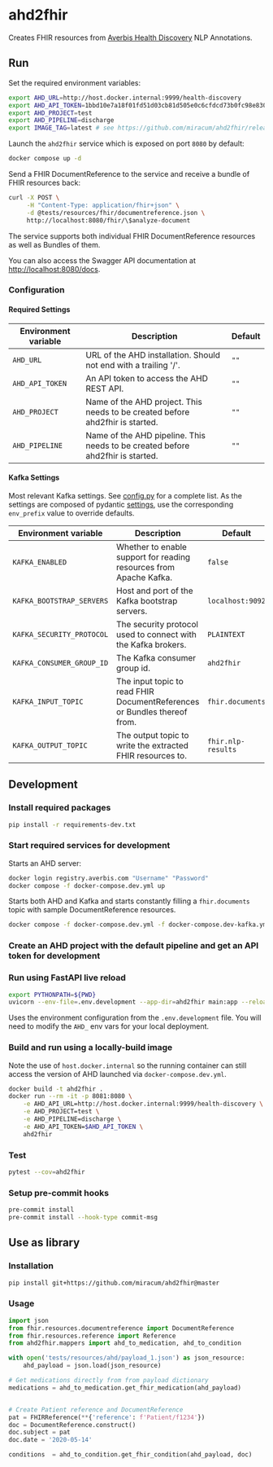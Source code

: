 # ahd2fhir

Creates FHIR resources from [Averbis Health Discovery](https://averbis.com/health-discovery/) NLP Annotations.

## Run

Set the required environment variables:

```sh
export AHD_URL=http://host.docker.internal:9999/health-discovery
export AHD_API_TOKEN=1bbd10e7a18f01fd51d03cb81d505e0c6cfdcd73b0fc98e8300592afa4a90148
export AHD_PROJECT=test
export AHD_PIPELINE=discharge
export IMAGE_TAG=latest # see https://github.com/miracum/ahd2fhir/releases for immutable tags
```

Launch the `ahd2fhir` service which is exposed on port `8080` by default:

```sh
docker compose up -d
```

Send a FHIR DocumentReference to the service and receive a bundle of FHIR resources back:

```sh
curl -X POST \
     -H "Content-Type: application/fhir+json" \
     -d @tests/resources/fhir/documentreference.json \
     http://localhost:8080/fhir/\$analyze-document
```

The service supports both individual FHIR DocumentReference resources as well as Bundles of them.

You can also access the Swagger API documentation at <http://localhost:8080/docs>.

### Configuration

#### Required Settings

| Environment variable | Description                                                                    | Default |
| -------------------- | ------------------------------------------------------------------------------ | ------- |
| `AHD_URL`            | URL of the AHD installation. Should not end with a trailing '/'.               | `""`    |
| `AHD_API_TOKEN`      | An API token to access the AHD REST API.                                       | `""`    |
| `AHD_PROJECT`        | Name of the AHD project. This needs to be created before ahd2fhir is started.  | `""`    |
| `AHD_PIPELINE`       | Name of the AHD pipeline. This needs to be created before ahd2fhir is started. | `""`    |

#### Kafka Settings

Most relevant Kafka settings. See [config.py](ahd2fhir/config.py) for a complete list.
As the settings are composed of pydantic [settings](https://pydantic-docs.helpmanual.io/usage/settings/),
use the corresponding `env_prefix` value to override defaults.

| Environment variable      | Description                                                              | Default            |
| ------------------------- | ------------------------------------------------------------------------ | ------------------ |
| `KAFKA_ENABLED`           | Whether to enable support for reading resources from Apache Kafka.       | `false`            |
| `KAFKA_BOOTSTRAP_SERVERS` | Host and port of the Kafka bootstrap servers.                            | `localhost:9092`   |
| `KAFKA_SECURITY_PROTOCOL` | The security protocol used to connect with the Kafka brokers.            | `PLAINTEXT`        |
| `KAFKA_CONSUMER_GROUP_ID` | The Kafka consumer group id.                                             | `ahd2fhir`         |
| `KAFKA_INPUT_TOPIC`       | The input topic to read FHIR DocumentReferences or Bundles thereof from. | `fhir.documents`   |
| `KAFKA_OUTPUT_TOPIC`      | The output topic to write the extracted FHIR resources to.               | `fhir.nlp-results` |

## Development

### Install required packages

```sh
pip install -r requirements-dev.txt
```

### Start required services for development

Starts an AHD server:

```sh
docker login registry.averbis.com "Username" "Password"
docker compose -f docker-compose.dev.yml up
```

Starts both AHD and Kafka and starts constantly filling a `fhir.documents` topic with sample DocumentReference resources.

```sh
docker compose -f docker-compose.dev.yml -f docker-compose.dev-kafka.yml up
```

### Create an AHD project with the default pipeline and get an API token for development



### Run using FastAPI live reload

```sh
export PYTHONPATH=${PWD}
uvicorn --env-file=.env.development --app-dir=ahd2fhir main:app --reload --log-level=debug
```

Uses the environment configuration from the `.env.development` file. You will need to modify the `AHD_` env vars for
your local deployment.

### Build and run using a locally-build image

Note the use of `host.docker.internal` so the running container can still access the version of AHD launched via
`docker-compose.dev.yml`.

```sh
docker build -t ahd2fhir .
docker run --rm -it -p 8081:8080 \
    -e AHD_API_URL=http://host.docker.internal:9999/health-discovery \
    -e AHD_PROJECT=test \
    -e AHD_PIPELINE=discharge \
    -e AHD_API_TOKEN=$AHD_API_TOKEN \
    ahd2fhir
```

### Test

```sh
pytest --cov=ahd2fhir
```

### Setup pre-commit hooks

```sh
pre-commit install
pre-commit install --hook-type commit-msg
```

## Use as library

### Installation

```bash
pip install git+https://github.com/miracum/ahd2fhir@master
```

### Usage

```python
import json
from fhir.resources.documentreference import DocumentReference
from fhir.resources.reference import Reference
from ahd2fhir.mappers import ahd_to_medication, ahd_to_condition

with open('tests/resources/ahd/payload_1.json') as json_resource:
    ahd_payload = json.load(json_resource)

# Get medications directly from from payload dictionary
medications = ahd_to_medication.get_fhir_medication(ahd_payload)


# Create Patient reference and DocumentReference
pat = FHIRReference(**{'reference': f'Patient/f1234'})
doc = DocumentReference.construct()
doc.subject = pat
doc.date = '2020-05-14'

conditions  = ahd_to_condition.get_fhir_condition(ahd_payload, doc)
```
